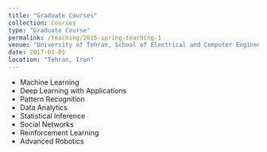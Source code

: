 ```yaml
---
title: "Graduate Courses"
collection: Courses
type: "Graduate Course"
permalink: /teaching/2015-spring-teaching-1
venue: "University of Tehran, School of Electrical and Computer Engineering"
date: 2017-01-01
location: "Tehran, Iran"
---
```


* Machine Learning  
* Deep Learning with Applications 
* Pattern Recognition   
* Data Analytics
* Statistical Inference
* Social Networks
* Reinforcement Learning
* Advanced Robotics

